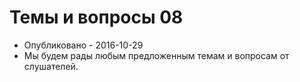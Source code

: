 # Темы и вопросы 08
- Опубликовано - 2016-10-29
- Мы будем рады любым предложенным темам и вопросам от слушателей.